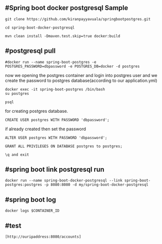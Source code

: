 #Spring boot docker postgresql Sample
-------------------------------------
```
git clone https://github.com/kiranpayyavuala/springbootpostgres.git

cd spring-boot-docker-postgresql

mvn clean install -Dmaven.test.skip=true docker:build
```
#postgresql pull 
----------------
```
#docker run --name spring-boot-postgres -e POSTGRES_PASSWORD=dbpassword -e POSTGRES_DB=docker -d postgres
```
now we opening the postgres container and login into postgres user and we create the password to postgres database(according to our application.yml)
```
docker exec -it spring-boot-postgres /bin/bash
su postgres

psql
```
for creating postgres database.
```
CREATE USER postgres WITH PASSWORD 'dbpassword';
```
if already created then set the password
```
ALTER USER postgres WITH PASSWORD 'dbpassword';

GRANT ALL PRIVILEGES ON DATABASE postgres to postgres;

\q and exit
```
#spring boot link postgresql run
--------------------------------
```
docker run --name spring-boot-docker-postgresql --link spring-boot-postgres:postgres -p 8080:8080 -d my/spring-boot-docker-postgresql
```
#spring boot log
----------------
```
docker logs $CONTAINER_ID 
```
#test
-----
```
[http://ouripaddress:8080/accounts]
```
